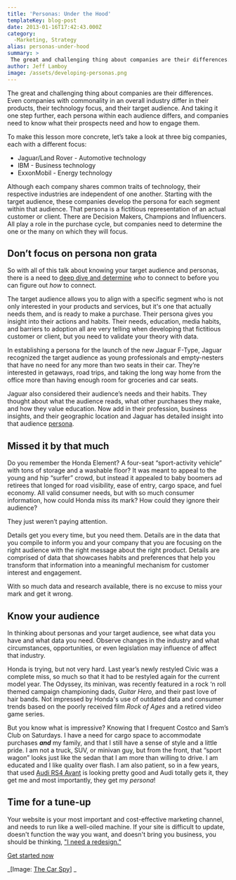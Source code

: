 ```yaml
---
title: 'Personas: Under the Hood'
templateKey: blog-post
date: 2013-01-16T17:42:43.000Z
category: 
  -Marketing, Strategy
alias: personas-under-hood
summary: > 
 The great and challenging thing about companies are their differences. Even companies with commonality in an overall industry differ in their products, their technology focus, and their target audience. And taking it one step further, each persona within each audience differs, and companies need to know what their prospects need and how to engage them.
author: Jeff Lamboy
image: /assets/developing-personas.png
---
```


The great and challenging thing about companies are their differences. Even companies with commonality in an overall industry differ in their products, their technology focus, and their target audience. And taking it one step further, each persona within each audience differs, and companies need to know what their prospects need and how to engage them.

To make this lesson more concrete, let’s take a look at three big companies, each with a different focus:

*   Jaguar/Land Rover - Automotive technology
*   IBM - Business technology
*   ExxonMobil - Energy technology

Although each company shares common traits of technology, their respective industries are independent of one another. Starting with the target audience, these companies develop the persona for each segment within that audience. That persona is a fictitious representation of an actual customer or client. There are Decision Makers, Champions and Influencers. All play a role in the purchase cycle, but companies need to determine the one or the many on which they will focus.

Don’t focus on persona non grata
--------------------------------

So with all of this talk about knowing your target audience and personas, there is a need to [deep dive and determine](/blog/12/18/2012/marketing-begins-strategy) _who_ to connect to before you can figure out _how_ to connect.

The target audience allows you to align with a specific segment who is not only interested in your products and services, but it's one that actually needs them, and is ready to make a purchase. Their persona gives you insight into their actions and habits. Their needs, education, media habits, and barriers to adoption all are very telling when developing that fictitious customer or client, but you need to validate your theory with data.

In establishing a persona for the launch of the new Jaguar F-Type, Jaguar recognized the target audience as young professionals and empty-nesters that have no need for any more than two seats in their car. They’re interested in getaways, road trips, and taking the long way home from the office more than having enough room for groceries and car seats.

Jaguar also considered their audience’s needs and their habits. They thought about what the audience reads, what other purchases they make, and how they value education. Now add in their profession, business insights, and their geographic location and Jaguar has detailed insight into that audience [persona](/2010/08/31/better-market-targeting-through-buyer-personas).

Missed it by that much
----------------------

Do you remember the Honda Element? A four-seat “sport-activity vehicle” with tons of storage and a washable floor? It was meant to appeal to the young and hip “surfer” crowd, but instead it appealed to baby boomers ad retirees that longed for road visibility, ease of entry, cargo space, and fuel economy. All valid consumer needs, but with so much consumer information, how could Honda miss its mark? How could they ignore their audience?

They just weren’t paying attention.

Details get you every time, but you need them. Details are in the data that you compile to inform you and your company that you are focusing on the right audience with the right message about the right product. Details are comprised of data that showcases habits and preferences that help you transform that information into a meaningful mechanism for customer interest and engagement.

With so much data and research available, there is no excuse to miss your mark and get it wrong.

Know your audience
------------------

In thinking about personas and your target audience, see what data you have and what data you need. Observe changes in the industry and what circumstances, opportunities, or even legislation may influence of affect that industry.

Honda is trying, but not very hard. Last year’s newly restyled Civic was a complete miss, so much so that it had to be restyled again for the current model year. The Odyssey, its minivan, was recently featured in a rock ‘n roll themed campaign championing dads, _Guitar Hero_, and their past love of hair bands. Not impressed by Honda's use of outdated data and consumer trends based on the poorly received film _Rock of Ages_ and a retired video game series.

But you know what is impressive? Knowing that I frequent Costco and Sam’s Club on Saturdays. I have a need for cargo space to accommodate purchases **_and_** my family, and that I still have a sense of style and a little pride. I am not a truck, SUV, or minivan guy, but from the front, that “sport wagon” looks just like the sedan that I am more than willing to drive. I am educated and I like quality over flash. I am also patient, so in a few years, that used [Audi RS4 Avant](http://www.caranddriver.com/news/2013-audi-rs4-photos-and-info-news) is looking pretty good and Audi totally gets it, they get me and most importantly, they get my _persona_!

Time for a tune-up
------------------

Your website is your most important and cost-effective marketing channel, and needs to run like a well-oiled machine. If your site is difficult to update, doesn't function the way you want, and doesn't bring you business, you should be thinking, ["I need a redesign."](/we-redesign-bad-websites)

[Get started now](/we-redesign-bad-websites)

_\[Image: [The Car Spy](http://www.flickr.com/photos/thecarspy/3338395278/)\] _